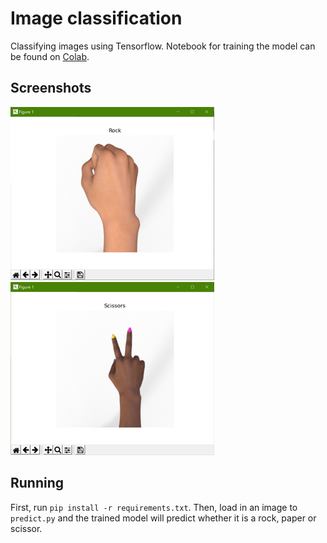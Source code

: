 # Image classification
Classifying images using Tensorflow.
Notebook for training the model can be found on [Colab](https://colab.research.google.com/drive/1y3ZdClgzxrSBhtpums3kRaEggSK-QIUt?usp=sharing).

## Screenshots
![Alt text](screenshots/1rr.png?raw=true "Screenshot 1") &nbsp; ![Alt text](screenshots/2rr.png?raw=true "Screenshot 2")

## Running
First, run ```pip install -r requirements.txt```.
Then, load in an image to ```predict.py``` and the trained model will predict whether it is a rock, paper or scissor.
